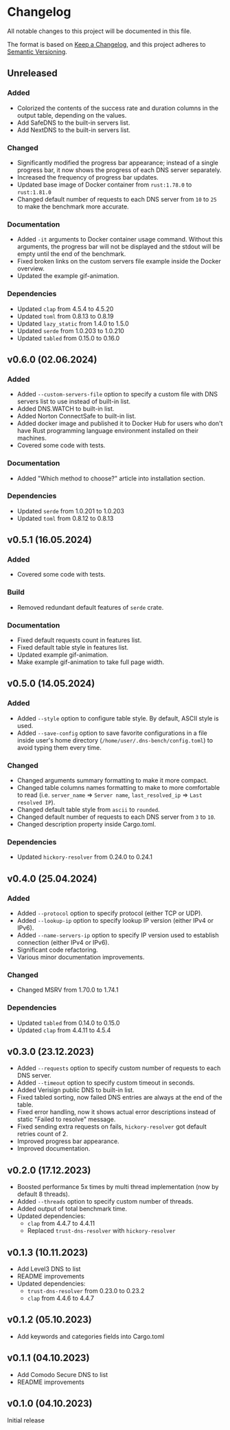 # Changelog

All notable changes to this project will be documented in this file.

The format is based on [Keep a Changelog](https://keepachangelog.com/en/1.1.0/),
and this project adheres to [Semantic Versioning](https://semver.org/spec/v2.0.0.html).

## Unreleased

### Added

- Colorized the contents of the success rate and duration columns in the output table, depending on the values.
- Add SafeDNS to the built-in servers list.
- Add NextDNS to the built-in servers list.

### Changed

- Significantly modified the progress bar appearance; instead of a single progress bar, it now shows the progress of each DNS server separately.
- Increased the frequency of progress bar updates.
- Updated base image of Docker container from `rust:1.78.0` to `rust:1.81.0`
- Changed default number of requests to each DNS server from `10` to `25` to make the benchmark more accurate.

### Documentation

- Added `-it` arguments to Docker container usage command. Without this arguments, the progress bar will not be displayed and the stdout will be empty until the end of the benchmark.
- Fixed broken links on the custom servers file example inside the Docker overview.
- Updated the example gif-animation.

### Dependencies

- Updated `clap` from 4.5.4 to 4.5.20
- Updated `toml` from 0.8.13 to 0.8.19
- Updated `lazy_static` from 1.4.0 to 1.5.0
- Updated `serde` from 1.0.203 to 1.0.210
- Updated `tabled` from 0.15.0 to 0.16.0

## v0.6.0 (02.06.2024)

### Added

- Added `--custom-servers-file` option to specify a custom file with DNS servers list to use instead of built-in list.
- Added DNS.WATCH to built-in list.
- Added Norton ConnectSafe to built-in list.
- Added docker image and published it to Docker Hub for users who don't have Rust programming language environment installed on their machines.
- Covered some code with tests.

### Documentation

- Added "Which method to choose?" article into installation section.

### Dependencies

- Updated `serde` from 1.0.201 to 1.0.203
- Updated `toml` from 0.8.12 to 0.8.13

## v0.5.1 (16.05.2024)

### Added

- Covered some code with tests.

### Build

- Removed redundant default features of `serde` crate.

### Documentation

- Fixed default requests count in features list.
- Fixed default table style in features list.
- Updated example gif-animation.
- Make example gif-animation to take full page width.

## v0.5.0 (14.05.2024)

### Added

- Added `--style` option to configure table style. By default, ASCII style is used.
- Added `--save-config` option to save favorite configurations in a file inside user's home directory (`/home/user/.dns-bench/config.toml`) to avoid typing them every time.

### Changed

- Changed arguments summary formatting to make it more compact.
- Changed table columns names formatting to make to more comfortable to read (i.e. `server_name` => `Server name`, `last_resolved_ip` => `Last resolved IP`).
- Changed default table style from `ascii` to `rounded`.
- Changed default number of requests to each DNS server from `3` to `10`.
- Changed description property inside Cargo.toml.

### Dependencies

- Updated `hickory-resolver` from 0.24.0 to 0.24.1

## v0.4.0 (25.04.2024)

### Added

-  Added `--protocol` option to specify protocol (either TCP or UDP).
-  Added `--lookup-ip` option to specify lookup IP version (either IPv4 or IPv6).
-  Added `--name-servers-ip` option to specify IP version used to establish connection (either IPv4 or IPv6).
-  Significant code refactoring.
-  Various minor documentation improvements.

### Changed

- Changed MSRV from 1.70.0 to 1.74.1

### Dependencies

- Updated `tabled` from 0.14.0 to 0.15.0
- Updated `clap` from 4.4.11 to 4.5.4

## v0.3.0 (23.12.2023)

-   Added `--requests` option to specify custom number of requests to each DNS server.
-   Added `--timeout` option to specify custom timeout in seconds.
-   Added Verisign public DNS to built-in list.
-   Fixed tabled sorting, now failed DNS entries are always at the end of the table.
-   Fixed error handling, now it shows actual error descriptions instead of static "Failed to resolve" message.
-   Fixed sending extra requests on fails, `hickory-resolver` got default retries count of 2.
-   Improved progress bar appearance.
-   Improved documentation.

## v0.2.0 (17.12.2023)

-   Boosted performance 5x times by multi thread implementation (now by default 8 threads).
-   Added `--threads` option to specify custom number of threads.
-   Added output of total benchmark time.
-   Updated dependencies:
    - `clap` from 4.4.7 to 4.4.11
    - Replaced `trust-dns-resolver` with `hickory-resolver`

## v0.1.3 (10.11.2023)

-   Add Level3 DNS to list
-   README improvements
-   Updated dependencies:
    - `trust-dns-resolver` from 0.23.0 to 0.23.2
    - `clap` from 4.4.6 to 4.4.7  

## v0.1.2 (05.10.2023)

- Add keywords and categories fields into Cargo.toml

## v0.1.1 (04.10.2023)

-   Add Comodo Secure DNS to list
-   README improvements

## v0.1.0 (04.10.2023)

Initial release

